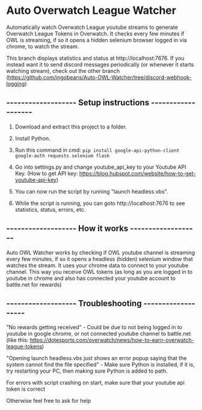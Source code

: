 # Auto Overwatch League Watcher

Automatically watch Overwatch League youtube streams to generate Overwatch League Tokens in Overwatch. It checks every few minutes if OWL is streaming, if so it opens a hidden selenium browser logged in via chrome, to watch the stream. 

This branch displays statistics and status at http://localhost:7676.
If you instead want it to send discord messages periodically (or whenever it starts watching stream), check out the other branch (https://github.com/ingobeans/Auto-OWL-Watcher/tree/discord-webhook-logging)


## **-------------------  Setup instructions  -------------------**

1. Download and extract this project to a folder.

2. Install Python.

3. Run this command in cmd: `pip install google-api-python-client google-auth requests selenium flask`

4. Go into settings.py and change youtube_api_key to your Youtube API Key. (How to get API key:  https://blog.hubspot.com/website/how-to-get-youtube-api-key)

5. You can now run the script by running "launch headless.vbs".

6. While the script is running, you can goto http://localhost:7676 to see statistics, status, errors, etc.


## **-------------------  How it works  -------------------**

Auto OWL Watcher works by checking if OWL youtube channel is streaming every few minutes, if so it opens a headless (hidden) selenium window that watches the stream. 
It uses your chrome data to connect to your youtube channel. This way you receive OWL tokens (as long as you are logged in to youtube in chrome and also has connected your youtube account to battle.net for rewards)


## **------------------- Troubleshooting  -------------------**

"No rewards getting received" - Could be due to not being logged in to youtube in google chrome, or not connected youtube channel to battle.net (like this: https://dotesports.com/overwatch/news/how-to-earn-overwatch-league-tokens)


"Opening launch headless.vbs just shows an error popup saying that the system cannot find the file specified" - Make sure Python is installed, if it is, try restarting your PC, then making sure Python is added to path.


For errors with script crashing on start, make sure that your youtube api token is correct

Otherwise feel free to ask for help
